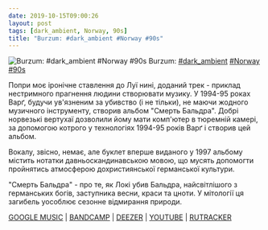 ```yaml
---
date: 2019-10-15T09:00:26
layout: post
tags: [dark_ambient, Norway, 90s]
title: "Burzum: #dark_ambient #Norway #90s"
---
```

![Burzum: #dark_ambient #Norway #90s](/assets/photos/photo_769@15-10-2019_09-00-26.jpg)
Burzum: [#dark_ambient](/tags/#dark_ambient) [#Norway](/tags/#Norway) [#90s](/tags/#90s)

Попри моє іронічне ставлення до Луї нині, доданий трек - приклад нестримного прагнення людини створювати музику. У 1994-95 роках Варґ, будучи ув&#39;язненим за убивство (і не тільки), не маючи жодного музичного інструменту, створив альбом &quot;Смерть Бальдра&quot;. Добрі норвезькі вертухаї дозволили йому мати комп&#39;ютер в тюремній камері, за допомогою котрого у технологіях 1994-95 років Варґ і створив цей альбом.

Вокалу, звісно, немає, але буклет вперше виданого у 1997 альбому містить нотатки давньоскандинавською мовою, що мусять допомогти пройнятись атмосферою дохристиянської германської культури.

&quot;Смерть Бальдра&quot; - про те, як Локі убив Бальдра, найсвітлішого з германських богів, заступника весни, краси та цноти. У мітології ця загибель уособлює сезонне відмирання природи.

[GOOGLE MUSIC](https://play.google.com/music/m/B6puae6gycemgtooe5if33spbpq?t=Dauoi_Baldrs_-_Burzum) | [BANDCAMP](https://byelobog.bandcamp.com/album/dau-i-baldrs) | [DEEZER](https://www.deezer.com/album/982037?utm_source=deezer&amp;utm_content=album-982037&amp;utm_term=1601611822_1571119168&amp;utm_medium=web) | [YOUTUBE](https://www.youtube.com/playlist?list=OLAK5uy_lCjSbVQZYkokkF-ZRXi0ebDJakyUU8Y5I) | [RUTRACKER](https://rutracker.org/forum/viewtopic.php?t=5336571)